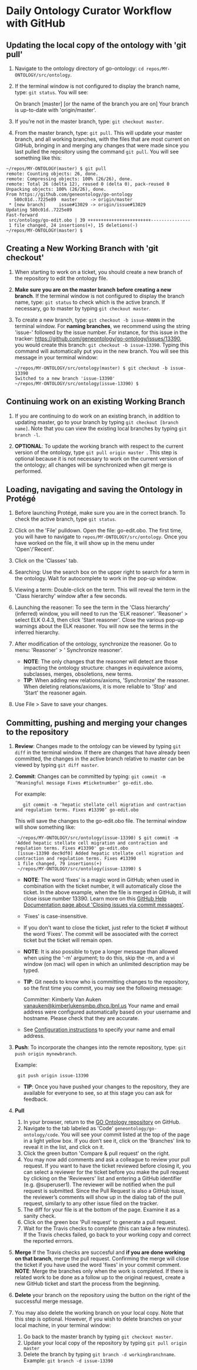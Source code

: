 # Daily Ontology Curator Workflow with GitHub

## Updating the local copy of the ontology with 'git pull'

1. Navigate to the ontology directory of go-ontology: `cd repos/MY-ONTOLOGY/src/ontology`.

2. If the terminal window is not configured to display the branch name, type: `git status`. You will see:

   On branch [master] [or the name of the branch you are on]
   Your branch is up-to-date with 'origin/master'.

3. If you’re not in the master branch, type: `git checkout master`.

4. From the master branch, type: `git pull`. This will update your master branch, and all working branches, with the files that are most current on GitHub, bringing in and merging any changes that were made since you last pulled the repository using the command `git pull`. You will see something like this:

```
~/repos/MY-ONTOLOGY(master) $ git pull
remote: Counting objects: 26, done.
remote: Compressing objects: 100% (26/26), done.
remote: Total 26 (delta 12), reused 0 (delta 0), pack-reused 0
Unpacking objects: 100% (26/26), done.
From https://github.com/geneontology/go-ontology
   580c01d..7225e89  master 	-> origin/master
 * [new branch]  	issue#13029 -> origin/issue#13029
Updating 580c01d..7225e89
Fast-forward
 src/ontology/go-edit.obo | 39 ++++++++++++++++++++++++---------------
 1 file changed, 24 insertions(+), 15 deletions(-)
~/repos/MY-ONTOLOGY(master) $
```

## Creating a New Working Branch with 'git checkout'

1. When starting to work on a ticket, you should create a new branch of the repository to edit the ontology file.

2. **Make sure you are on the master branch before creating a new branch**. If the terminal window is not configured to display the branch name, type: `git status` to check which is the active branch. If necessary, go to master by typing `git checkout master`.

3. To create a new branch, type: `git checkout -b issue-NNNNN` in the terminal window. For **naming branches**, we recommend using the string 'issue-' followed by the issue number. For instance, for this issue in the tracker: https://github.com/geneontology/go-ontology/issues/13390, you would create this branch: `git checkout -b issue-13390`. Typing this command will automatically put you in the new branch. You will see this message in your terminal window:

   ```
   ~/repos/MY-ONTOLOGY/src/ontology(master) $ git checkout -b issue-13390
   Switched to a new branch 'issue-13390'
   ~/repos/MY-ONTOLOGY/src/ontology(issue-13390) $
   ```

## Continuing work on an existing Working Branch

1. If you are continuing to do work on an existing branch, in addition to updating master, go to your branch by typing `git checkout [branch name]`. Note that you can view the existing local branches by typing `git branch -l`.

2. **OPTIONAL**: To update the working branch with respect to the current version of the ontology, type `git pull origin master `.
   This step is optional because it is not necessary to work on the current version of the ontology; all changes will be synchronized when git merge is performed.

## Loading, navigating and saving the Ontology in Protégé

1. Before launching Protégé, make sure you are in the correct branch. To check the active branch, type `git status`.

2. Click on the 'File' pulldown. Open the file: go-edit.obo. The first time, you will have to navigate to `repos/MY-ONTOLOGY/src/ontology`. Once you have worked on the file, it will show up in the menu under 'Open'/'Recent'.

3. Click on the 'Classes' tab.

4. Searching: Use the search box on the upper right to search for a term in the ontology. Wait for autocomplete to work in the pop-up window.

5. Viewing a term: Double-click on the term. This will reveal the term in the 'Class hierarchy' window after a few seconds.

6. Launching the reasoner: To see the term in the 'Class hierarchy' (inferred) window, you will need to run the 'ELK reasoner'. 'Reasoner' > select ELK 0.4.3, then click 'Start reasoner'. Close the various pop-up warnings about the ELK reasoner. You will now see the terms in the inferred hierarchy.

7. After modification of the ontology, synchronize the reasoner. Go to menu: 'Reasoner' > ' Synchronize reasoner'.

   - **NOTE**: The only changes that the reasoner will detect are those impacting the ontology structure: changes in equivalence axioms, subclasses, merges, obsoletions, new terms.
   - **TIP**: When adding new relations/axioms, 'Synchronize' the reasoner. When deleting relations/axioms, it is more reliable to 'Stop' and 'Start' the reasoner again.

8. Use File > Save to save your changes.

<a name="commmit"></a>

## Committing, pushing and merging your changes to the repository

1.  **Review**: Changes made to the ontology can be viewed by typing `git diff` in the terminal window. If there are changes that have already been committed, the changes in the active branch relative to master can be viewed by typing `git diff master`.

2.  **Commit**: Changes can be committed by typing: `git commit -m ‘Meaningful message Fixes #ticketnumber’ go-edit.obo`.

    For example:

           git commit -m ‘hepatic stellate cell migration and contraction and regulation terms. Fixes #13390’ go-edit.obo

    This will save the changes to the go-edit.obo file. The terminal window will show something like:

         ~/repos/MY-ONTOLOGY/src/ontology(issue-13390) $ git commit -m 'Added hepatic stellate cell migration and contraction and regulation terms. Fixes #13390' go-edit.obo
         [issue-13390 dec9df0] Added hepatic stellate cell migration and contraction and regulation terms. Fixes #13390
         1 file changed, 79 insertions(+)
         ~/repos/MY-ONTOLOGY/src/ontology(issue-13390) $

    - **NOTE**: The word 'fixes' is a magic word in GitHub; when used in combination with the ticket number, it will automatically close the ticket. In the above example, when the file is merged in GitHub, it will close issue number 13390. Learn more on this [GitHub Help Documentation page about 'Closing issues via commit messages'](https://help.github.com/articles/closing-issues-via-commit-messages/).
    - 'Fixes' is case-insensitive.
    - If you don't want to close the ticket, just refer to the ticket # without the word 'Fixes'. The commit will be associated with the correct ticket but the ticket will remain open.
    - **NOTE**: It is also possible to type a longer message than allowed when using the '-m' argument; to do this, skip the -m, and a vi window (on mac) will open in which an unlimited description may be typed.
    - **TIP**: Git needs to know who is committing changes to the repository, so the first time you commit, you may see the following message:

      Committer: Kimberly Van Auken <vanauken@kimberlukensmbp.dhcp.lbnl.us>
      Your name and email address were configured automatically based on your username and hostname. Please check that they are accurate.

    - See [Configuration instructions](http://ontology-development-kit.readthedocs.io/en/latest/index.html#configuration) to specify your name and email address.

3.  **Push**: To incorporate the changes into the remote repository, type: `git push origin mynewbranch`.

    Example:

         git push origin issue-13390

    - **TIP**: Once you have pushed your changes to the repository, they are available for everyone to see, so at this stage you can ask for feedback.

4.  **Pull**
    1. In your browser, return to the [GO Ontology repository](https://github.com/geneontology/go-ontology) on GitHub.
    2. Navigate to the tab labeled as 'Code' `geneontology/go-ontology/code`. You will see your commit listed at the top of the page in a light yellow box. If you don’t see it, click on the 'Branches' link to reveal it in the list, and click on it.
    3. Click the green button 'Compare & pull request' on the right.
    4. You may now add comments and ask a colleague to review your pull request. If you want to have the ticket reviewed before closing it, you can select a reviewer for the ticket before you make the pull request by clicking on the 'Reviewers' list and entering a GitHub identifier (e.g. @superuser1). The reviewer will be notified when the pull request is submitted. Since the Pull Request is also a GitHub issue, the reviewer’s comments will show up in the dialog tab of the pull request, similarly to any other issue filed on the tracker.
    5. The diff for your file is at the bottom of the page. Examine it as a sanity check.
    6. Click on the green box 'Pull request' to generate a pull request.
    7. Wait for the Travis checks to complete (this can take a few minutes). If the Travis checks failed, go back to your working copy and correct the reported errrors.
5.  **Merge** If the Travis checks are succesful and **if you are done working on that branch**, merge the pull request. Confirming the merge will close the ticket if you have used the word 'fixes' in your commit comment.
    **NOTE**: Merge the branches only when the work is completed. If there is related work to be done as a follow up to the original request, create a new GitHub ticket and start the process from the beginning.

6.  **Delete** your branch on the repository using the button on the right of the successful merge message.

7.  You may also delete the working branch on your local copy. Note that this step is optional. However, if you wish to delete branches on your local machine, in your terminal window:
    1. Go back to the master branch by typing `git checkout master`.
    2. Update your local copy of the repository by typing `git pull origin master`
    3. Delete the branch by typing `git branch -d workingbranchname`.
       Example: `git branch -d issue-13390`
